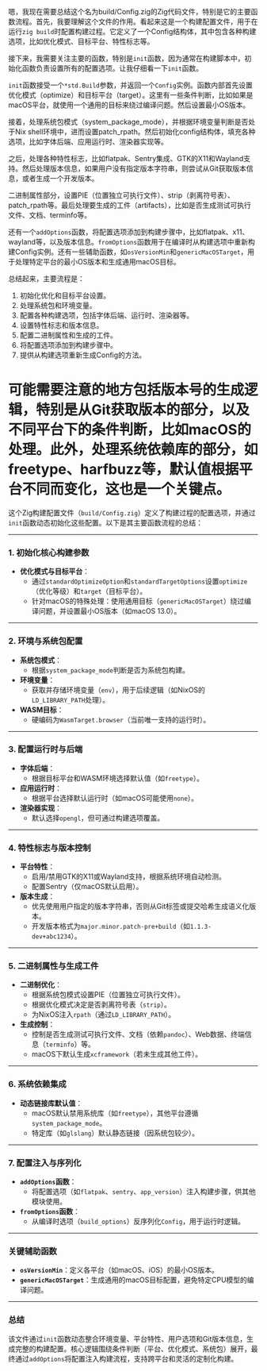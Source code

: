 嗯，我现在需要总结这个名为build/Config.zig的Zig代码文件，特别是它的主要函数流程。首先，我要理解这个文件的作用。看起来这是一个构建配置文件，用于在运行`zig build`时配置构建过程。它定义了一个Config结构体，其中包含各种构建选项，比如优化模式、目标平台、特性标志等。

接下来，我需要关注主要的函数，特别是`init`函数，因为通常在构建脚本中，初始化函数负责设置所有的配置选项。让我仔细看一下`init`函数。

`init`函数接受一个`*std.Build`参数，并返回一个`Config`实例。函数内部首先设置优化模式（optimize）和目标平台（target）。这里有一些条件判断，比如如果是macOS平台，就使用一个通用的目标来绕过编译问题。然后设置最小OS版本。

接着，处理系统包模式（system_package_mode），并根据环境变量判断是否处于Nix shell环境中，进而设置patch_rpath。然后初始化config结构体，填充各种选项，比如字体后端、应用运行时、渲染器实现等。

之后，处理各种特性标志，比如flatpak、Sentry集成、GTK的X11和Wayland支持。然后处理版本信息，如果用户没有指定版本字符串，则尝试从Git获取版本信息，或者生成一个开发版本。

二进制属性部分，设置PIE（位置独立可执行文件）、strip（剥离符号表）、patch_rpath等。最后处理要生成的工件（artifacts），比如是否生成测试可执行文件、文档、terminfo等。

还有一个`addOptions`函数，将配置选项添加到构建步骤中，比如flatpak、x11、wayland等，以及版本信息。`fromOptions`函数用于在编译时从构建选项中重新构建Config实例。还有一些辅助函数，如`osVersionMin`和`genericMacOSTarget`，用于处理特定平台的最小OS版本和生成通用macOS目标。

总结起来，主要流程是：
1. 初始化优化和目标平台设置。
2. 处理系统包和环境变量。
3. 配置各种构建选项，包括字体后端、运行时、渲染器等。
4. 设置特性标志和版本信息。
5. 配置二进制属性和生成的工件。
6. 将配置选项添加到构建步骤中。
7. 提供从构建选项重新生成Config的方法。

可能需要注意的地方包括版本号的生成逻辑，特别是从Git获取版本的部分，以及不同平台下的条件判断，比如macOS的处理。此外，处理系统依赖库的部分，如freetype、harfbuzz等，默认值根据平台不同而变化，这也是一个关键点。
================================================
这个Zig构建配置文件（`build/Config.zig`）定义了构建过程的配置选项，并通过`init`函数动态初始化这些配置。以下是其主要函数流程的总结：

---

### **1. 初始化核心构建参数**
- **优化模式与目标平台**：
  - 通过`standardOptimizeOption`和`standardTargetOptions`设置`optimize`（优化等级）和`target`（目标平台）。
  - 针对macOS的特殊处理：使用通用目标（`genericMacOSTarget`）绕过编译问题，并设置最小OS版本（如macOS 13.0）。

---

### **2. 环境与系统包配置**
- **系统包模式**：
  - 根据`system_package_mode`判断是否为系统包构建。
- **环境变量**：
  - 获取并存储环境变量（`env`），用于后续逻辑（如NixOS的`LD_LIBRARY_PATH`处理）。
- **WASM目标**：
  - 硬编码为`WasmTarget.browser`（当前唯一支持的运行时）。

---

### **3. 配置运行时与后端**
- **字体后端**：
  - 根据目标平台和WASM环境选择默认值（如`freetype`）。
- **应用运行时**：
  - 根据平台选择默认运行时（如macOS可能使用`none`）。
- **渲染器实现**：
  - 默认选择`opengl`，但可通过构建选项覆盖。

---

### **4. 特性标志与版本控制**
- **平台特性**：
  - 启用/禁用GTK的X11或Wayland支持，根据系统环境自动检测。
  - 配置Sentry（仅macOS默认启用）。
- **版本生成**：
  - 优先使用用户指定的版本字符串，否则从Git标签或提交哈希生成语义化版本。
  - 开发版本格式为`major.minor.patch-pre+build`（如`1.1.3-dev+abc1234`）。

---

### **5. 二进制属性与生成工件**
- **二进制优化**：
  - 根据系统包模式设置PIE（位置独立可执行文件）。
  - 根据优化模式决定是否剥离符号表（`strip`）。
  - 为NixOS注入`rpath`（通过`LD_LIBRARY_PATH`）。
- **生成控制**：
  - 控制是否生成测试可执行文件、文档（依赖`pandoc`）、Web数据、终端信息（`terminfo`）等。
  - macOS下默认生成`xcframework`（若未生成其他工件）。

---

### **6. 系统依赖集成**
- **动态链接库默认值**：
  - macOS默认禁用系统库（如`freetype`），其他平台遵循`system_package_mode`。
  - 特定库（如`glslang`）默认静态链接（因系统包较少）。

---

### **7. 配置注入与序列化**
- **`addOptions`函数**：
  - 将配置选项（如`flatpak`、`sentry`、`app_version`）注入构建步骤，供其他模块使用。
- **`fromOptions`函数**：
  - 从编译时选项（`build_options`）反序列化`Config`，用于运行时逻辑。

---

### **关键辅助函数**
- **`osVersionMin`**：定义各平台（如macOS、iOS）的最小OS版本。
- **`genericMacOSTarget`**：生成通用的macOS目标配置，避免特定CPU模型的编译问题。

---

### **总结**
该文件通过`init`函数动态整合环境变量、平台特性、用户选项和Git版本信息，生成完整的构建配置。核心逻辑围绕条件判断（平台、优化模式、系统包）展开，最终通过`addOptions`将配置注入构建流程，支持跨平台和灵活的定制化构建。
